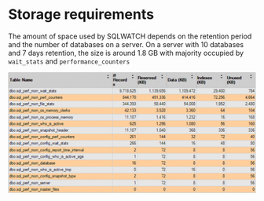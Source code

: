 # Storage requirements

The amount of space used by SQLWATCH depends on the retention period and the number of databases on a server. On a server with 10 databases and 7 days retention, the size is around 1.8 GB with majority occupied by `wait_stats` and `performance_counters`

![](../.gitbook/assets/sqlwatch_table_storage.png)

